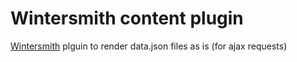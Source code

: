 Wintersmith content plugin
==========================

[Wintersmith](http://example.net/) plguin to render data.json files as is (for ajax requests)